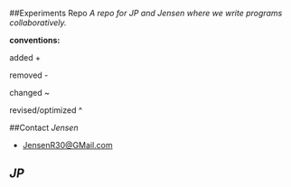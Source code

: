 ##Experiments Repo
*A repo for JP and Jensen where we write programs collaboratively.*

**conventions:**

added				+

removed			-

changed			~

revised/optimized	^

##Contact
*Jensen*
- JensenR30@GMail.com

*JP*
- 